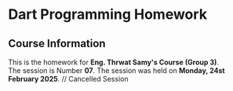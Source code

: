 # Dart Programming Homework

## Course Information
This is the homework for **Eng. Thrwat Samy's Course (Group 3)**.  
The session is Number **07**.
The session was held on **Monday, 24st February 2025**. // Cancelled Session
